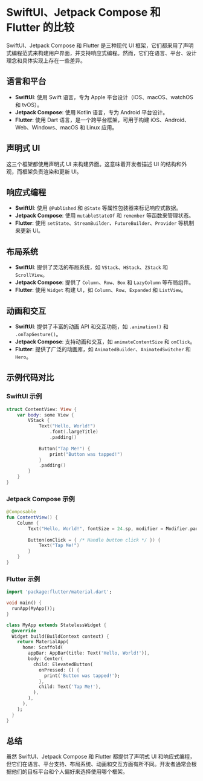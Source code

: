 # SwiftUI、Jetpack Compose 和 Flutter 的比较

SwiftUI、Jetpack Compose 和 Flutter 是三种现代 UI 框架，它们都采用了声明式编程范式来构建用户界面，并支持响应式编程。然而，它们在语言、平台、设计理念和具体实现上存在一些差异。

## 语言和平台

- **SwiftUI**: 使用 Swift 语言，专为 Apple 平台设计（iOS、macOS、watchOS 和 tvOS）。
- **Jetpack Compose**: 使用 Kotlin 语言，专为 Android 平台设计。
- **Flutter**: 使用 Dart 语言，是一个跨平台框架，可用于构建 iOS、Android、Web、Windows、macOS 和 Linux 应用。

## 声明式 UI

这三个框架都使用声明式 UI 来构建界面。这意味着开发者描述 UI 的结构和外观，而框架负责渲染和更新 UI。

## 响应式编程

- **SwiftUI**: 使用 `@Published` 和 `@State` 等属性包装器来标记响应式数据。
- **Jetpack Compose**: 使用 `mutableStateOf` 和 `remember` 等函数来管理状态。
- **Flutter**: 使用 `setState`、`StreamBuilder`、`FutureBuilder`、`Provider` 等机制来更新 UI。

## 布局系统

- **SwiftUI**: 提供了灵活的布局系统，如 `VStack`、`HStack`、`ZStack` 和 `ScrollView`。
- **Jetpack Compose**: 提供了 `Column`、`Row`、`Box` 和 `LazyColumn` 等布局组件。
- **Flutter**: 使用 `Widget` 构建 UI，如 `Column`、`Row`、`Expanded` 和 `ListView`。

## 动画和交互

- **SwiftUI**: 提供了丰富的动画 API 和交互功能，如 `.animation()` 和 `.onTapGesture()`。
- **Jetpack Compose**: 支持动画和交互，如 `animateContentSize` 和 `onClick`。
- **Flutter**: 提供了广泛的动画库，如 `AnimatedBuilder`、`AnimatedSwitcher` 和 `Hero`。

## 示例代码对比

### SwiftUI 示例
```swift
struct ContentView: View {
    var body: some View {
        VStack {
            Text("Hello, World!")
                .font(.largeTitle)
                .padding()
            
            Button("Tap Me!") {
                print("Button was tapped!")
            }
            .padding()
        }
    }
}
```


### Jetpack Compose 示例

```kotlin
@Composable
fun ContentView() {
    Column {
        Text("Hello, World!", fontSize = 24.sp, modifier = Modifier.padding())
        
        Button(onClick = { /* Handle button click */ }) {
            Text("Tap Me!")
        }
    }
}
```

### Flutter 示例
```dart
import 'package:flutter/material.dart';

void main() {
  runApp(MyApp());
}

class MyApp extends StatelessWidget {
  @override
  Widget build(BuildContext context) {
    return MaterialApp(
      home: Scaffold(
        appBar: AppBar(title: Text('Hello, World!')),
        body: Center(
          child: ElevatedButton(
            onPressed: () {
              print('Button was tapped!');
            },
            child: Text('Tap Me!'),
          ),
        ),
      ),
    );
  }
}
```
## 总结

虽然 SwiftUI、Jetpack Compose 和 Flutter 都提供了声明式 UI 和响应式编程，但它们在语言、平台支持、布局系统、动画和交互方面有所不同。开发者通常会根据他们的目标平台和个人偏好来选择使用哪个框架。

